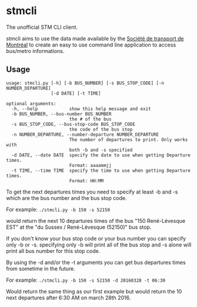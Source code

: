 # stmcli
The unofficial STM CLI client.

stmcli aims to use the data made available by the [Société de transport de Montréal](http://www.stm.info/)
to create an easy to use command line application to access bus/metro informations.

## Usage

```
usage: stmcli.py [-h] [-b BUS_NUMBER] [-s BUS_STOP_CODE] [-n NUMBER_DEPARTURE]
                 [-d DATE] [-t TIME]

optional arguments:
  -h, --help            show this help message and exit
  -b BUS_NUMBER, --bus-number BUS_NUMBER
                        the # of the bus
  -s BUS_STOP_CODE, --bus-stop-code BUS_STOP_CODE
                        the code of the bus stop
  -n NUMBER_DEPARTURE, --number-departure NUMBER_DEPARTURE
                        The number of departures to print. Only works with
                        both -b and -s specified
  -d DATE, --date DATE  specify the date to use when getting Departure times.
                        Format: aaaammjj
  -t TIME, --time TIME  specify the time to use when getting Departure times.
                        Format: HH:MM
```

To get the next departures times you need to specify at least -b and -s which are the bus number and the bus stop code.

For example: ``` ./stmcli.py -b 150 -s 52150 ```

would return the next 10 departures times of the bus "150 René-Lévesque EST" at the "du Sussex / René-Lévesque (52150)" bus stop.

If you don't know your bus stop code or your bus number you can specify only -b or -s. specifying only -b will print all of the bus stop and -s alone will print all bus number for this stop code.

By using the -d and/or the -t arguments you can get bus departures times from sometime in the future.

For example: ``` ./stmcli.py -b 150 -s 52150 -d 20160328 -t 06:30 ```

Would return the same thing as our first example but would return the 10 next departures after 6:30 AM on march 28th 2016.
